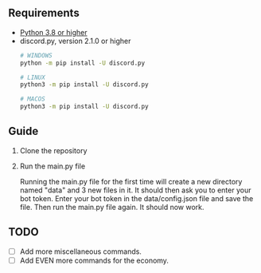 ## Requirements
- [Python 3.8 or higher](https://www.python.org/downloads/)
- discord.py, version 2.1.0 or higher 
    ```bash
    # WINDOWS 
    python -m pip install -U discord.py

    # LINUX
    python3 -m pip install -U discord.py

    # MACOS
    python3 -m pip install -U discord.py
    ```

## Guide

1. Clone the repository
2. Run the main.py file

    Running the main.py file for the first time will create a new directory named "data" and 3 new files in it. It should then ask you to enter your bot token. Enter your bot token in the data/config.json file and save the file. Then run the main.py file again. It should now work.


## TODO
- [ ] Add more miscellaneous commands.
- [ ] Add EVEN more commands for the economy.